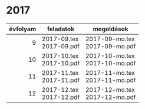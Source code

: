 # 2017

| évfolyam | feladatok | megoldások |
|---:|---|---|
| 9|2017-09.tex <br> 2017-09.pdf | 2017-09-mo.tex <br> 2017-09-mo.pdf|
| 10|2017-10.tex <br> 2017-10.pdf | 2017-10-mo.tex <br> 2017-10-mo.pdf|
| 11|2017-11.tex <br> 2017-11.pdf | 2017-11-mo.tex <br> 2017-11-mo.pdf|
| 12|2017-12.tex <br> 2017-12.pdf | 2017-12-mo.tex <br> 2017-12-mo.pdf|

